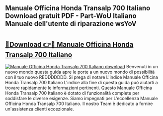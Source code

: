## Manuale Officina Honda Transalp 700 Italiano Download gratuit PDF - Part-WoU Italiano Manuale dell'utente di riparazione wsYoV

# <h2><a href="http://dfbh1mh.blite.top/?on=Manuale+Officina+Honda+Transalp+700+Italiano">🔗Download 👉🔴 Manuale Officina Honda Transalp 700 Italiano</a></h2>

[![Manuale Officina Honda Transalp 700 Italiano download](https://i.imgur.com/lujVjoI.png)](http://dfbh1mh.blite.top/?on=Manuale+Officina+Honda+Transalp+700+Italiano)
Benvenuti in un nuovo mondo questa guida apre le porte a un nuovo mondo di possibilità con il tuo nuovo REDDDDDDD. Si prega di notare L'indice Manuale Officina Honda Transalp 700 Italiano L'indice alla fine di questa guida può aiutarti a trovare rapidamente le informazioni pertinenti. Questo Manuale Officina Honda Transalp 700 Italiano è dotato di funzionalità complete per soddisfare le diverse esigenze. Siamo impegnati per L'eccellenza Manuale Officina Honda Transalp 700 Italiano. Il nostro Team è dedicato a fornire un'assistenza clienti eccezionale.
